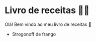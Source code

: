 # Livro de receitas :man_cook:

Olá! Bem vindo ao meu livro de receitas :walking:

- Strogonoff de frango

